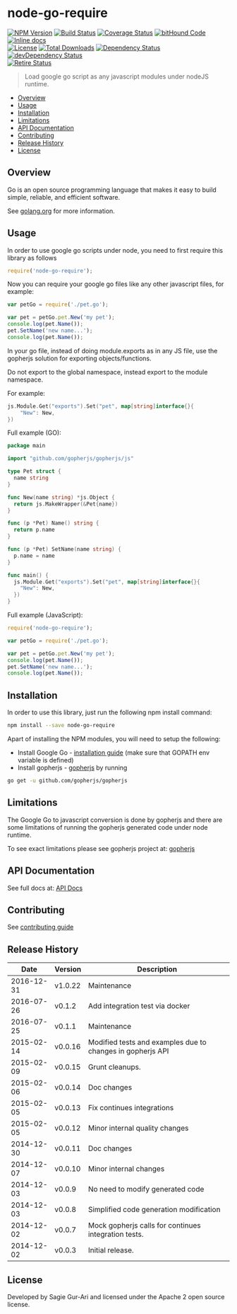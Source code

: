 # node-go-require

[![NPM Version](http://img.shields.io/npm/v/node-go-require.svg?style=flat)](https://www.npmjs.org/package/node-go-require) [![Build Status](https://travis-ci.org/sagiegurari/node-go-require.svg)](http://travis-ci.org/sagiegurari/node-go-require) [![Coverage Status](https://coveralls.io/repos/sagiegurari/node-go-require/badge.svg)](https://coveralls.io/r/sagiegurari/node-go-require) [![bitHound Code](https://www.bithound.io/github/sagiegurari/node-go-require/badges/code.svg)](https://www.bithound.io/github/sagiegurari/node-go-require) [![Inline docs](http://inch-ci.org/github/sagiegurari/node-go-require.svg?branch=master)](http://inch-ci.org/github/sagiegurari/node-go-require)<br>
[![License](https://img.shields.io/npm/l/node-go-require.svg?style=flat)](https://github.com/sagiegurari/node-go-require/blob/master/LICENSE) [![Total Downloads](https://img.shields.io/npm/dt/node-go-require.svg?style=flat)](https://www.npmjs.org/package/node-go-require) [![Dependency Status](https://david-dm.org/sagiegurari/node-go-require.svg)](https://david-dm.org/sagiegurari/node-go-require) [![devDependency Status](https://david-dm.org/sagiegurari/node-go-require/dev-status.svg)](https://david-dm.org/sagiegurari/node-go-require?type=dev)<br>
[![Retire Status](http://retire.insecurity.today/api/image?uri=https://raw.githubusercontent.com/sagiegurari/node-go-require/master/package.json)](http://retire.insecurity.today/api/image?uri=https://raw.githubusercontent.com/sagiegurari/node-go-require/master/package.json)

> Load google go script as any javascript modules under nodeJS runtime.

* [Overview](#overview)
* [Usage](#usage)
* [Installation](#installation)
* [Limitations](#limitations)
* [API Documentation](docs/api.md)
* [Contributing](.github/CONTRIBUTING.md)
* [Release History](#history)
* [License](#license)

<a name="overview"></a>
## Overview
Go is an open source programming language that makes it easy to build simple, reliable, and efficient software.

See [golang.org](https://golang.org/) for more information.

<a name="usage"></a>
## Usage
In order to use google go scripts under node, you need to first require this library as follows

```js
require('node-go-require');
```

Now you can require your google go files like any other javascript files, for example:

```js
var petGo = require('./pet.go');

var pet = petGo.pet.New('my pet');
console.log(pet.Name());
pet.SetName('new name...');
console.log(pet.Name());
```

In your go file, instead of doing module.exports as in any JS file, use the gopherjs solution for exporting objects/functions.

Do not export to the global namespace, instead export to the module namespace.

For example:

```go
js.Module.Get("exports").Set("pet", map[string]interface{}{
    "New": New,
})
```

Full example (GO):

```go
package main

import "github.com/gopherjs/gopherjs/js"

type Pet struct {
  name string
}

func New(name string) *js.Object {
  return js.MakeWrapper(&Pet{name})
}

func (p *Pet) Name() string {
  return p.name
}

func (p *Pet) SetName(name string) {
  p.name = name
}

func main() {
  js.Module.Get("exports").Set("pet", map[string]interface{}{
    "New": New,
  })
}
```

Full example (JavaScript):

```js
require('node-go-require');

var petGo = require('./pet.go');

var pet = petGo.pet.New('my pet');
console.log(pet.Name());
pet.SetName('new name...');
console.log(pet.Name());
```

<a name="installation"></a>
## Installation
In order to use this library, just run the following npm install command:

```sh
npm install --save node-go-require
```

Apart of installing the NPM modules, you will need to setup the following:

* Install Google Go - [installation guide](https://golang.org/doc/install) (make sure that GOPATH env variable is defined)
* Install gopherjs - [gopherjs](https://github.com/gopherjs/gopherjs) by running

```sh
go get -u github.com/gopherjs/gopherjs
```

<a name="limitations"></a>
## Limitations
The Google Go to javascript conversion is done by gopherjs and there are some limitations of running the gopherjs generated code under node runtime.

To see exact limitations please see gopherjs project at: [gopherjs](https://github.com/gopherjs/gopherjs)

## API Documentation
See full docs at: [API Docs](docs/api.md)

## Contributing
See [contributing guide](.github/CONTRIBUTING.md)

<a name="history"></a>
## Release History

| Date        | Version | Description |
| ----------- | ------- | ----------- |
| 2016-12-31  | v1.0.22 | Maintenance |
| 2016-07-26  | v0.1.2  | Add integration test via docker |
| 2016-07-25  | v0.1.1  | Maintenance |
| 2015-02-14  | v0.0.16 | Modified tests and examples due to changes in gopherjs API |
| 2015-02-09  | v0.0.15 | Grunt cleanups. |
| 2015-02-06  | v0.0.14 | Doc changes |
| 2015-02-05  | v0.0.13 | Fix continues integrations |
| 2015-02-05  | v0.0.12 | Minor internal quality changes |
| 2014-12-30  | v0.0.11 | Doc changes |
| 2014-12-07  | v0.0.10 | Minor internal changes |
| 2014-12-03  | v0.0.9  | No need to modify generated code |
| 2014-12-03  | v0.0.8  | Simplified code generation modification |
| 2014-12-02  | v0.0.7  | Mock gopherjs calls for continues integration tests. |
| 2014-12-02  | v0.0.3  | Initial release. |

<a name="license"></a>
## License
Developed by Sagie Gur-Ari and licensed under the Apache 2 open source license.
